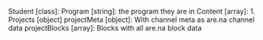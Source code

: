 Student [class]:
Program [string]: the program they are in
Content [array]: 1. Projects [object]
projectMeta [object]: With channel meta as are.na channel data
projectBlocks [array]: Blocks with all are.na block data
